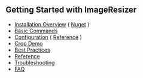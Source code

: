 ## Getting Started with ImageResizer

* [Installation Overview](/docs/install) ( [Nuget](/docs/install/nuget) )
* [Basic Commands](/docs/basics)
* [Configuration](/docs/configuration) ( [Reference](/docs/configuration-all) )
* [Crop Demo](/docs/howto/crop)
* [Best Practices](/docs/best-practices)
* [Reference](/docs/reference)
* [Troubleshooting](/docs/troubleshoot)
* [FAQ](/docs/faq)

